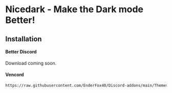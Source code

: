 # Nicedark - Make the Dark mode Better!

## Installation

#### Better Discord
Download coming soon.

#### Vencord
```bash
https://raw.githubusercontent.com/EnderFox40/Discord-addons/main/Themes/Nicedark/nicedark.theme.css
```
